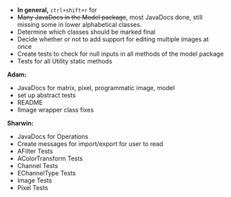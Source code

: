 **<u></u>**
<ul>
<li>
<b>In general,</b> <code>ctrl+shift+r</code> for <i></i></li>
<li>
<strike>Many JavaDocs in the Model package</strike>, most JavaDocs done, still missing some in lower
alphabetical classes.
</li>
<li>
Determine which classes should be marked final
</li>
<li>
Decide whether or not to add support for editing multiple images at once</li>
<li>
Create tests to check for null inputs in all methods of the model package</li>
<li>
Tests for all Utility static methods</li></ul>

<b>Adam:</b> <ul>
<li>
JavaDocs for matrix, pixel, programmatic image, model</li>
<li>
set up abstract tests</li>
<li>
README</li>
<li>
IImage wrapper class fixes</li></ul>
<b>Sharwin:</b> <ul>
<li>JavaDocs for Operations </li>
<li>Create messages for import/export for user to read</li>
<li>AFilter Tests</li>
<li>AColorTransform Tests</li>
<li>Channel Tests</li>
<li>EChannelType Tests</li>
<li>Image Tests</li>
<li>Pixel Tests</li>
</ul>